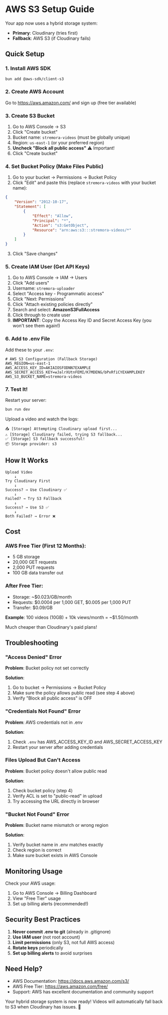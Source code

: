 # AWS S3 Setup Guide

Your app now uses a hybrid storage system:
- **Primary**: Cloudinary (tries first)
- **Fallback**: AWS S3 (if Cloudinary fails)

## Quick Setup

### 1. Install AWS SDK

```bash
bun add @aws-sdk/client-s3
```

### 2. Create AWS Account

Go to https://aws.amazon.com/ and sign up (free tier available)

### 3. Create S3 Bucket

1. Go to AWS Console → S3
2. Click "Create bucket"
3. Bucket name: `stremora-videos` (must be globally unique)
4. Region: `us-east-1` (or your preferred region)
5. **Uncheck "Block all public access"** ⚠️ Important!
6. Click "Create bucket"

### 4. Set Bucket Policy (Make Files Public)

1. Go to your bucket → Permissions → Bucket Policy
2. Click "Edit" and paste this (replace `stremora-videos` with your bucket name):

```json
{
    "Version": "2012-10-17",
    "Statement": [
        {
            "Effect": "Allow",
            "Principal": "*",
            "Action": "s3:GetObject",
            "Resource": "arn:aws:s3:::stremora-videos/*"
        }
    ]
}
```

3. Click "Save changes"

### 5. Create IAM User (Get API Keys)

1. Go to AWS Console → IAM → Users
2. Click "Add users"
3. Username: `stremora-uploader`
4. Select "Access key - Programmatic access"
5. Click "Next: Permissions"
6. Click "Attach existing policies directly"
7. Search and select: **AmazonS3FullAccess**
8. Click through to create user
9. **IMPORTANT**: Copy the Access Key ID and Secret Access Key (you won't see them again!)

### 6. Add to .env File

Add these to your `.env`:

```env
# AWS S3 Configuration (Fallback Storage)
AWS_REGION=us-east-1
AWS_ACCESS_KEY_ID=AKIAIOSFODNN7EXAMPLE
AWS_SECRET_ACCESS_KEY=wJalrXUtnFEMI/K7MDENG/bPxRfiCYEXAMPLEKEY
AWS_S3_BUCKET_NAME=stremora-videos
```

### 7. Test It!

Restart your server:

```bash
bun run dev
```

Upload a video and watch the logs:

```
📤 [Storage] Attempting Cloudinary upload first...
⚠️ [Storage] Cloudinary failed, trying S3 fallback...
✅ [Storage] S3 fallback successful!
📦 Storage provider: s3
```

## How It Works

```
Upload Video
    ↓
Try Cloudinary First
    ↓
Success? → Use Cloudinary ✅
    ↓
Failed? → Try S3 Fallback
    ↓
Success? → Use S3 ✅
    ↓
Both Failed? → Error ❌
```

## Cost

### AWS Free Tier (First 12 Months):
- 5 GB storage
- 20,000 GET requests
- 2,000 PUT requests
- 100 GB data transfer out

### After Free Tier:
- Storage: ~$0.023/GB/month
- Requests: $0.0004 per 1,000 GET, $0.005 per 1,000 PUT
- Transfer: $0.09/GB

**Example**: 100 videos (10GB) + 10k views/month = ~$1.50/month

Much cheaper than Cloudinary's paid plans!

## Troubleshooting

### "Access Denied" Error

**Problem**: Bucket policy not set correctly

**Solution**:
1. Go to bucket → Permissions → Bucket Policy
2. Make sure the policy allows public read (see step 4 above)
3. Verify "Block all public access" is OFF

### "Credentials Not Found" Error

**Problem**: AWS credentials not in .env

**Solution**:
1. Check `.env` has AWS_ACCESS_KEY_ID and AWS_SECRET_ACCESS_KEY
2. Restart your server after adding credentials

### Files Upload But Can't Access

**Problem**: Bucket policy doesn't allow public read

**Solution**:
1. Check bucket policy (step 4)
2. Verify ACL is set to "public-read" in upload
3. Try accessing the URL directly in browser

### "Bucket Not Found" Error

**Problem**: Bucket name mismatch or wrong region

**Solution**:
1. Verify bucket name in .env matches exactly
2. Check region is correct
3. Make sure bucket exists in AWS Console

## Monitoring Usage

Check your AWS usage:
1. Go to AWS Console → Billing Dashboard
2. View "Free Tier" usage
3. Set up billing alerts (recommended!)

## Security Best Practices

1. **Never commit .env to git** (already in .gitignore)
2. **Use IAM user** (not root account)
3. **Limit permissions** (only S3, not full AWS access)
4. **Rotate keys** periodically
5. **Set up billing alerts** to avoid surprises

## Need Help?

- AWS Documentation: https://docs.aws.amazon.com/s3/
- AWS Free Tier: https://aws.amazon.com/free/
- Support: AWS has excellent documentation and community support

Your hybrid storage system is now ready! Videos will automatically fall back to S3 when Cloudinary has issues. 🚀
